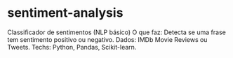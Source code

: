 # sentiment-analysis
Classificador de sentimentos (NLP básico) O que faz: Detecta se uma frase tem sentimento positivo ou negativo.  Dados: IMDb Movie Reviews ou Tweets.  Techs: Python, Pandas, Scikit-learn.
